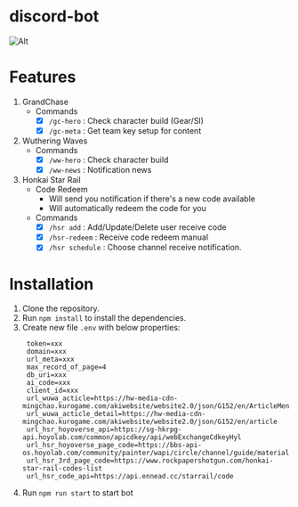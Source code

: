 # discord-bot

![Alt](https://repobeats.axiom.co/api/embed/7c5ea2f2b8f4d9db4b249cd4b7fe09778e962aea.svg "Repobeats analytics image")

# Features
1. GrandChase
    - Commands
      - [x] `/gc-hero` : Check character build (Gear/SI)
      - [x] `/gc-meta` : Get team key setup for content

2. Wuthering Waves
    - Commands
      - [x] `/ww-hero` : Check character build 
      - [x] `/ww-news` : Notification news

4. Honkai Star Rail
    - Code Redeem
      - Will send you notification if there's a new code available
      - Will automatically redeem the code for you
    - Commands
      - [x] `/hsr add` : Add/Update/Delete user receive code
      - [x] `/hsr-redeem` : Receive code redeem manual
      - [x] `/hsr schedule` : Choose channel receive notification.

# Installation
1. Clone the repository.
2. Run `npm install` to install the dependencies.
3. Create new file `.env` with below properties:
   ```
    token=xxx
    domain=xxx
    url_meta=xxx
    max_record_of_page=4
    db_uri=xxx
    ai_code=xxx
    client_id=xxx
    url_wuwa_acticle=https://hw-media-cdn-mingchao.kurogame.com/akiwebsite/website2.0/json/G152/en/ArticleMenu.json
    url_wuwa_acticle_detail=https://hw-media-cdn-mingchao.kurogame.com/akiwebsite/website2.0/json/G152/en/article
    url_hsr_hoyoverse_api=https://sg-hkrpg-api.hoyolab.com/common/apicdkey/api/webExchangeCdkeyHyl
    url_hsr_hoyoverse_page_code=https://bbs-api-os.hoyolab.com/community/painter/wapi/circle/channel/guide/material
    url_hsr_3rd_page_code=https://www.rockpapershotgun.com/honkai-star-rail-codes-list
    url_hsr_code_api=https://api.ennead.cc/starrail/code
   ```
4. Run `npm run start` to start bot
